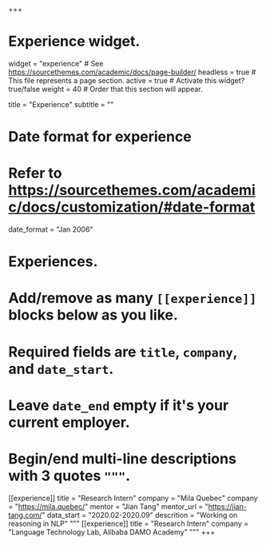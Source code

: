 +++
# Experience widget.
widget = "experience"  # See https://sourcethemes.com/academic/docs/page-builder/
headless = true  # This file represents a page section.
active = true  # Activate this widget? true/false
weight = 40  # Order that this section will appear.

title = "Experience"
subtitle = ""

# Date format for experience
#   Refer to https://sourcethemes.com/academic/docs/customization/#date-format
date_format = "Jan 2006"

# Experiences.
#   Add/remove as many `[[experience]]` blocks below as you like.
#   Required fields are `title`, `company`, and `date_start`.
#   Leave `date_end` empty if it's your current employer.
#   Begin/end multi-line descriptions with 3 quotes `"""`.
[[experience]]
    title = "Research Intern"
    company = "Mila Quebec"
    company = "https://mila.quebec/"
    mentor = "Jian Tang"
    mentor_url = "https://jian-tang.com/"
    data_start = "2020.02-2020.09"
    descrition = "Working on reasoning in NLP"
  """
[[experience]]
    title = "Research Intern"
    company = "Language Technology Lab, Alibaba DAMO Academy"
  """
+++
